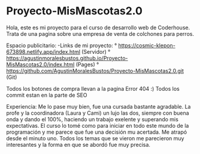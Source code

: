 # Proyecto-MisMascotas2.0
Hola, este es mi proyecto para el curso de desarrollo web de Coderhouse. Trata de una pagina sobre una empresa de venta de colchones para perros.

Espacio publicitario:
    -Links de mi proyecto:
        ° https://cosmic-klepon-673898.netlify.app/index.html (Servidor)
        ° https://agustinmoralesbustos.github.io/Proyecto-MisMascotas2.0/index.html (Pages)
        ° https://github.com/AgustinMoralesBustos/Proyecto-MisMascotas2.0.git (Git)

Todos los botones de compra llevan a la pagina Error 404 :)
Todos los commit estan en la parte de SEO

Experiencia:
Me lo pase muy bien, fue una cursada bastante agradable. La profe y la coordinadora (Laura y Cami) un lujo las dos, siempre con buena onda y dando el 100%, haciendo un trabajo exelente y superando mis expectativas.
El curso lo tomé como para iniciar en todo este mundo de la programación y me parece que fue una decisión mu acertada. Me atrapó desde el minuto uno. Todos los temas que se vieron me parecieron muy interesantes y la forma en que se abordó fue muy precisa. 
